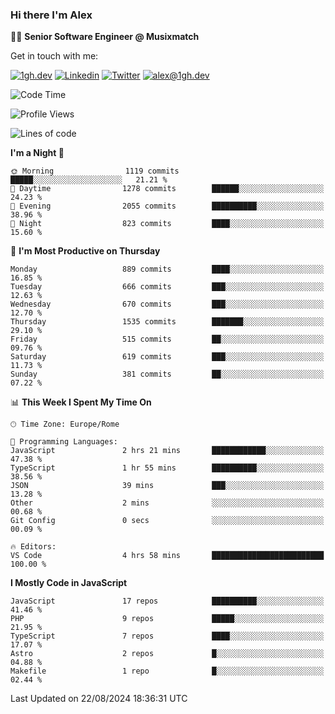### Hi there I'm Alex

👨‍💻 __Senior Software Engineer @ Musixmatch__

Get in touch with me:

[![1gh.dev](https://img.shields.io/static/v1?label=1gh.dev&message=%20&color=red&logo=&style=flat-square&logoColor=white)](https://www.1gh.dev/)
[![Linkedin](https://img.shields.io/static/v1?label=Linkedin&message=%20&color=blue&logo=Linkedin&style=flat-square&logoColor=white)](https://linkedin.com/in/alexghirelli)
[![Twitter](https://img.shields.io/static/v1?label=Twitter&message=%20&color=blue&logo=Twitter&style=flat-square&logoColor=white)](https://twitter.com/alexGhirelli)
[![alex@1gh.dev](https://img.shields.io/static/v1?label=alex@1gh.dev&message=%20&color=red&logo=gmail&style=flat-square&logoColor=white)](mailto:alex@1gh.dev)

<!--START_SECTION:waka-->
![Code Time](http://img.shields.io/badge/Code%20Time-8%2C039%20hrs%2021%20mins-blue)

![Profile Views](http://img.shields.io/badge/Profile%20Views-1-blue)

![Lines of code](https://img.shields.io/badge/From%20Hello%20World%20I%27ve%20Written-25.6%20million%20lines%20of%20code-blue)

**I'm a Night 🦉** 

```text
🌞 Morning                1119 commits        █████░░░░░░░░░░░░░░░░░░░░   21.21 % 
🌆 Daytime                1278 commits        ██████░░░░░░░░░░░░░░░░░░░   24.23 % 
🌃 Evening                2055 commits        ██████████░░░░░░░░░░░░░░░   38.96 % 
🌙 Night                  823 commits         ████░░░░░░░░░░░░░░░░░░░░░   15.60 % 
```
📅 **I'm Most Productive on Thursday** 

```text
Monday                   889 commits         ████░░░░░░░░░░░░░░░░░░░░░   16.85 % 
Tuesday                  666 commits         ███░░░░░░░░░░░░░░░░░░░░░░   12.63 % 
Wednesday                670 commits         ███░░░░░░░░░░░░░░░░░░░░░░   12.70 % 
Thursday                 1535 commits        ███████░░░░░░░░░░░░░░░░░░   29.10 % 
Friday                   515 commits         ██░░░░░░░░░░░░░░░░░░░░░░░   09.76 % 
Saturday                 619 commits         ███░░░░░░░░░░░░░░░░░░░░░░   11.73 % 
Sunday                   381 commits         ██░░░░░░░░░░░░░░░░░░░░░░░   07.22 % 
```


📊 **This Week I Spent My Time On** 

```text
🕑︎ Time Zone: Europe/Rome

💬 Programming Languages: 
JavaScript               2 hrs 21 mins       ████████████░░░░░░░░░░░░░   47.38 % 
TypeScript               1 hr 55 mins        ██████████░░░░░░░░░░░░░░░   38.56 % 
JSON                     39 mins             ███░░░░░░░░░░░░░░░░░░░░░░   13.28 % 
Other                    2 mins              ░░░░░░░░░░░░░░░░░░░░░░░░░   00.68 % 
Git Config               0 secs              ░░░░░░░░░░░░░░░░░░░░░░░░░   00.09 % 

🔥 Editors: 
VS Code                  4 hrs 58 mins       █████████████████████████   100.00 % 
```

**I Mostly Code in JavaScript** 

```text
JavaScript               17 repos            ██████████░░░░░░░░░░░░░░░   41.46 % 
PHP                      9 repos             █████░░░░░░░░░░░░░░░░░░░░   21.95 % 
TypeScript               7 repos             ████░░░░░░░░░░░░░░░░░░░░░   17.07 % 
Astro                    2 repos             █░░░░░░░░░░░░░░░░░░░░░░░░   04.88 % 
Makefile                 1 repo              █░░░░░░░░░░░░░░░░░░░░░░░░   02.44 % 
```




 Last Updated on 22/08/2024 18:36:31 UTC
<!--END_SECTION:waka-->
